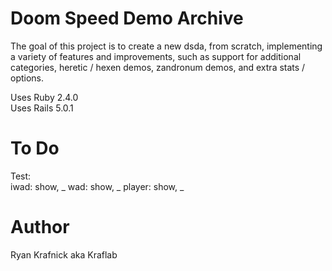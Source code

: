 # Doom Speed Demo Archive

The goal of this project is to create a new dsda, from scratch, implementing
a variety of features and improvements, such as support for additional
categories, heretic / hexen demos, zandronum demos, and extra stats / options.

Uses Ruby  2.4.0  
Uses Rails 5.0.1

# To Do
Test:  
iwad: show, _
wad: show, _
player: show, _

# Author
Ryan Krafnick aka Kraflab